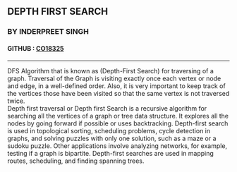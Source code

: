 ## DEPTH FIRST SEARCH
### BY INDERPREET SINGH
#### GITHUB : [CO18325](https://github.com/CO18325)

<hr>

DFS Algorithm that is known as (Depth-First Search) for traversing of a graph. Traversal of the
Graph is visiting exactly once each vertex or node and edge, in a well-defined order. Also, it
is very important to keep track of the vertices those have been visited so that the same vertex is
not traversed twice.<br>
Depth first traversal or Depth first Search is a recursive algorithm for searching all the vertices
of a graph or tree data structure. It explores all the nodes by going forward if possible or uses
backtracking. Depth-first search is used in topological sorting, scheduling problems, cycle
detection in graphs, and solving puzzles with only one solution, such as a maze or a sudoku
puzzle. Other applications involve analyzing networks, for example, testing if a graph is
bipartite. Depth-first searches are used in mapping routes, scheduling, and finding spanning
trees.
